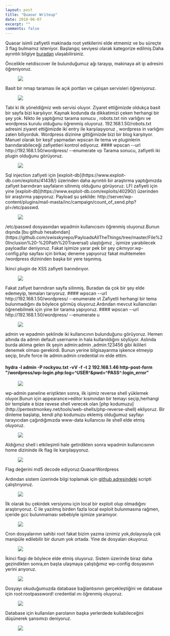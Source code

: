 ```yaml
---
layout: post
title: "Quaoar Writeup"
date: 2018-06-07
excerpt: ""
comments: false
---
```

Quaoar isimli zafiyetli makinada root yetkilerini elde etmemiz ve bu süreçte 3 flag bulmamız isteniyor. Başlangıç seviyesi olarak kategorize edilmiş.Daha ayrıntılı bilgiye [buradan](https://www.vulnhub.com/entry/hackfest2016-quaoar,180/) ulaşabilirsiniz.

Öncelikle netdiscover ile bulunduğumuz ağı tarayıp, makinaya ait ip adresini öğreniyoruz.
<figure >
    <img src="/assets/img/quaoraip.png">
</figure>
Basit bir nmap taraması ile açık portları ve çalışan servisleri öğreniyoruz.
<figure >
    <img src="/assets/img/quaoranmap.png">
</figure>
Tabi ki ilk yöneldiğmiz web servisi  oluyor. Ziyaret ettiğimizde oldukça basit bir sayfa bizi karşılıyor. Kaynak kodunda da dikkatimizi çeken herhangi bir şey yok.
Nikto ile yaptığımız tarama sonucu , robots.txt nin varlığını ve wordpress kurulu olduğunu öğrenmiş oluyoruz.
192.168.1.50/robots.txt adresini ziyaret ettiğimizde iki entry ile karşılaşıyoruz , wordpress in varlığını zaten biliyorduk. Wordpress dizinine gittiğimizde bizi bir blog karşılıyor. Manuel olarak bir keşif yapmadan  wpscan ile tema ve pluginlerin barındarabileceği zafiyetleri kontrol ediyoruz. 
#### wpscan --url http://192.168.1.50/wordpress/ --enumerate vp  
Tarama sonucu, zafiyetli iki plugin olduğunu görüyoruz.
<figure >
    <img src="/assets/img/quaorawpscan.png">
</figure>
Sql injection zafiyeti için [exploit-db](https://www.exploit-db.com/exploits/41438/) üzerinden daha ayrıntılı bir araştırma yaptığımızda zafiyet barındıran sayfaların silinmiş olduğunu görüyoruz.
LFI zafiyeti için yine [exploit-db](https://www.exploit-db.com/exploits/40290/) üzerinden bir araştırma yapıyoruz.
Payload şu şekilde:
http://server/wp-content/plugins/mail-masta/inc/campaign/count_of_send.php?pl=/etc/passwd.
<figure >
    <img src="/assets/img/quaoralfi.png">
</figure>
/etc/passwd dosyasından wpadmin kullanıcısını öğrenmiş oluyoruz.Bunun dışında [bu github hesabından](https://github.com/swisskyrepo/PayloadsAllTheThings/tree/master/File%20Inclusion%20-%20Path%20Traversal) ulaştığımız , işimize yarabilecek payloadlar deniyoruz. Fakat işimize yarar pek bir şey çıkmıyor.wp-config.php sayfası için birkaç deneme yapıyoruz fakat muhtemelen /wordpress dizininden başka bir yere taşınmış.

İkinci plugin de XSS zafiyeti barındırıyor.
<figure >
    <img src="/assets/img/quaorawpscan2.png">
</figure>
Fakat zafiyet barındıran sayfa silinmiş. Buradan da çok bir şey elde edemeyip, temaları tarıyoruz. 
#### wpscan --url http://192.168.1.50/wordpress/ --enumerate vt
Zafiyetli herhangi bir tema bulunmadığını da böylece görmüş oluyoruz.Ardından mevcut kullanıcıları öğrenebilmek için yine bir tarama yapıyoruz. 
#### wpscan --url http://192.168.1.50/wordpress/ --enumerate u
<figure >
    <img src="/assets/img/quaorawpscan3.png">
</figure>
admin ve wpadmin şeklinde iki kullanıcının bulunduğunu görüyoruz. Hemen altında da admin default username in hala kullanıldığını söylüyor. Aslında burda aklıma gelen ilk şeyin admin:admin ,admin:123456 gibi ikilileri denemek olması gerekirdi. Bunun yerine bilgisayarıma işkence etmeyip seçip, brufe force ile admin:admin credential ını elde ettim.

#### hydra -l admin -P rockyou.txt -vV -f -t 2 192.168.1.46 http-post-form "/wordpress/wp-login.php:log=^USER^&pwd=^PASS^:login_error"
<figure >
    <img src="/assets/img/giphy.gif">
</figure>
wp-admin paneline eriştikten sonra, ilk işimiz reverse shell yüklemek oluyor.Bunun için appearance>editor kısmından bir temayı seçip,herhangi bir template e bize revese shell verecek olan [php kodumuzu](http://pentestmonkey.net/tools/web-shells/php-reverse-shell) ekliyoruz. 
Bir dinleme başlatıp, kendi php kodumuzu eklemiş olduğumuz sayfayı tarayıcıdan çağırdığımızda www-data kullanıcısı ile shell elde etmiş oluyoruz.
<figure >
    <img src="/assets/img/quaorashell.png">
</figure>
Aldığımız shell i etkileşimli  hale getirdikten sonra wpadmin kullanıcısının home dizininde ilk flag ile karşılaşıyoruz.
<figure >
    <img src="/assets/img/quaoraspawn.png">
</figure>
Flag değerini md5 decode ediyoruz:QuaoarWordpress

Ardından sistem üzerinde bilgi toplamak için [github adresindeki](https://github.com/rebootuser/LinEnum/blob/master/LinEnum.sh) scripti çalıştırıyoruz.

<figure >
    <img src="/assets/img/quaoarsystem.png">
</figure>

İlk olarak bu çekirdek versiyonu için local bir exploit olup olmadığını araştırıyoruz. C ile yazılmış birden fazla local exploit bulunmasına rağmen, içeride gcc bulunmaması sebebiyle işimize yaramıyor.
<figure >
    <img src="/assets/img/quaoracron.png">
</figure>
Cron dosyalarının sahibi root fakat bizim yazma iznimiz yok,dolayısıyla çok manipüle edilebilir bir durum yok ortada. Yine de dosyaları okuyoruz.
<figure >
    <img src="/assets/img/quaoracron2.png">
</figure>
İkinci flagi de böylece elde etmiş oluyoruz. Sistem üzerinde biraz daha gezindikten sonra,en başta ulaşmaya çalıştığımız wp-config dosyasının yerini arıyoruz.
<figure >
    <img src="/assets/img/quaorafind.png">
</figure>
Dosyayı okuduğumuzda database bağlantısının gerçekleştiğini ve database için root:rootpassword! credential ını öğrenmiş oluyoruz.
<figure >
    <img src="/assets/img/quaoracrential.png">
</figure>
Database için kullanılan parolanın başka yerlerdede kullabileceğini düşünerek şansımızı deniyoruz.
<figure >
    <img src="/assets/img/quaoraroot.png">
</figure>
